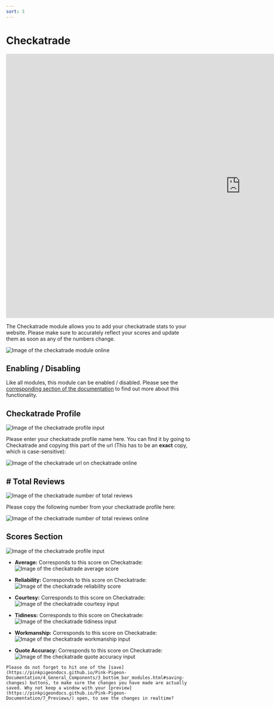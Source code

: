 ```yaml
---
sort: 3
---
```


# Checkatrade

<iframe class="vimeo_player" width="1280" height="720" src="https://player.vimeo.com/video/543640339?autoplay=0&loop=1&quality=1080p" frameborder="0" allow="autoplay; fullscreen; picture-in-picture" allowfullscreen></iframe>

The Checkatrade module allows you to add your checkatrade stats to your website. Please make sure to accurately reflect your scores and update them as soon as any of the numbers change.

![Image of the checkatrade module online](https://raw.githubusercontent.com/pinkpigeondocs/Pink-Pigeon-Documentation/master/docs/6_Modules/images/3_checkatrade_online.png)

## Enabling / Disabling

Like all modules, this module can be enabled / disabled. Please see the [corresponding section of the documentation][endis] to find out more about this functionality.

[endis]: https://pinkpigeondocs.github.io/Pink-Pigeon-Documentation/4_General_Components/4_enabling_disabling_modules.html

## Checkatrade Profile

![Image of the checkatrade profile input](https://raw.githubusercontent.com/pinkpigeondocs/Pink-Pigeon-Documentation/master/docs/6_Modules/images/3_checkatrade_chktrd_profile.png)

Please enter your checkatrade profile name here. You can find it by going to Checkatrade and copying this part of the url (This has to be an **exact** copy, which is case-sensitive):

![Image of the checkatrade url on checkatrade online](https://raw.githubusercontent.com/pinkpigeondocs/Pink-Pigeon-Documentation/master/docs/6_Modules/images/3_checkatrade_url_copy.png)

## # Total Reviews

![Image of the checkatrade number of total reviews](https://raw.githubusercontent.com/pinkpigeondocs/Pink-Pigeon-Documentation/master/docs/6_Modules/images/3_checkatrade_num_total_reviews.png)

Please copy the following number from your checkatrade profile here:

![Image of the checkatrade number of total reviews online](https://raw.githubusercontent.com/pinkpigeondocs/Pink-Pigeon-Documentation/master/docs/6_Modules/images/3_checkatrade_num_total_reviews_online.png)

## Scores Section

![Image of the checkatrade profile input](https://raw.githubusercontent.com/pinkpigeondocs/Pink-Pigeon-Documentation/master/docs/6_Modules/images/3_checkatrade_scores_section.png)

- **Average:** Corresponds to this score on Checkatrade: ![Image of the checkatrade average score](https://raw.githubusercontent.com/pinkpigeondocs/Pink-Pigeon-Documentation/master/docs/6_Modules/images/3_checkatrade_average_score_online.png)


- **Reliability:** Corresponds to this score on Checkatrade: ![Image of the checkatrade reliability score](https://raw.githubusercontent.com/pinkpigeondocs/Pink-Pigeon-Documentation/master/docs/6_Modules/images/3_checkatrade_reliability_score_online.png)


- **Courtesy:** Corresponds to this score on Checkatrade: ![Image of the checkatrade courtesy input](https://raw.githubusercontent.com/pinkpigeondocs/Pink-Pigeon-Documentation/master/docs/6_Modules/images/3_checkatrade_courtesy_score_online.png)


- **Tidiness:** Corresponds to this score on Checkatrade: ![Image of the checkatrade tidiness input](https://raw.githubusercontent.com/pinkpigeondocs/Pink-Pigeon-Documentation/master/docs/6_Modules/images/3_checkatrade_tidiness_score_online.png)


- **Workmanship:** Corresponds to this score on Checkatrade: ![Image of the checkatrade workmanship input](https://raw.githubusercontent.com/pinkpigeondocs/Pink-Pigeon-Documentation/master/docs/6_Modules/images/3_checkatrade_workmanship_score_online.png)


- **Quote Accuracy:** Corresponds to this score on Checkatrade: ![Image of the checkatrade quote accuracy input](https://raw.githubusercontent.com/pinkpigeondocs/Pink-Pigeon-Documentation/master/docs/6_Modules/images/3_checkatrade_quote_accuracy_score_online.png)



```tip
Please do not forget to hit one of the [save](https://pinkpigeondocs.github.io/Pink-Pigeon-Documentation/4_General_Components/3_bottom_bar_modules.html#saving-changes) buttons, to make sure the changes you have made are actually saved. Why not keep a window with your [preview](https://pinkpigeondocs.github.io/Pink-Pigeon-Documentation/7_Previews/) open, to see the changes in realtime?
```
